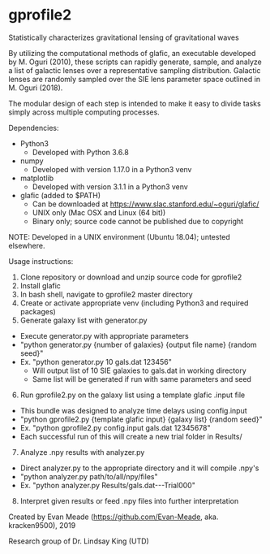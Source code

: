# gprofile2
Statistically characterizes gravitational lensing of gravitational waves

By utilizing the computational methods of glafic, an executable developed by M. Oguri (2010), these scripts can rapidly generate, sample, and analyze a list of galactic lenses over a representative sampling distribution. Galactic lenses are randomly sampled over the SIE lens parameter space outlined in M. Oguri (2018).

The modular design of each step is intended to make it easy to divide tasks simply across multiple computing processes.

Dependencies:
* Python3
  * Developed with Python 3.6.8
* numpy
  * Developed with version 1.17.0 in a Python3 venv
* matplotlib
  * Developed with version 3.1.1 in a Python3 venv
* glafic (added to $PATH)
  * Can be downloaded at https://www.slac.stanford.edu/~oguri/glafic/
  * UNIX only (Mac OSX and Linux (64 bit))
  * Binary only; source code cannot be published due to copyright

NOTE: Developed in a UNIX environment (Ubuntu 18.04); untested elsewhere.

Usage instructions:
1. Clone repository or download and unzip source code for gprofile2
2. Install glafic
3. In bash shell, navigate to gprofile2 master directory
4. Create or activate appropriate venv (including Python3 and required packages)
5. Generate galaxy list with generator.py
  * Execute generator.py with appropriate parameters
  * "python generator.py {number of galaxies} {output file name} {random seed}"
  * Ex. "python generator.py 10 gals.dat 123456"
    * Will output list of 10 SIE galaxies to gals.dat in working directory
    * Same list will be generated if run with same parameters and seed
6. Run gprofile2.py on the galaxy list using a template glafic .input file
  * This bundle was designed to analyze time delays using config.input
  * "python gprofile2.py {template glafic input} {galaxy list} {random seed}"
  * Ex. "python gprofile2.py config.input gals.dat 12345678"
  * Each successful run of this will create a new trial folder in Results/
7. Analyze .npy results with analyzer.py
  * Direct analyzer.py to the appropriate directory and it will compile .npy's
  * "python analyzer.py path/to/all/npy/files"
  * Ex. "python analyzer.py Results/gals.dat---Trial000"
8. Interpret given results or feed .npy files into further interpretation

Created by Evan Meade (https://github.com/Evan-Meade, aka. kracken9500), 2019

Research group of Dr. Lindsay King (UTD)
